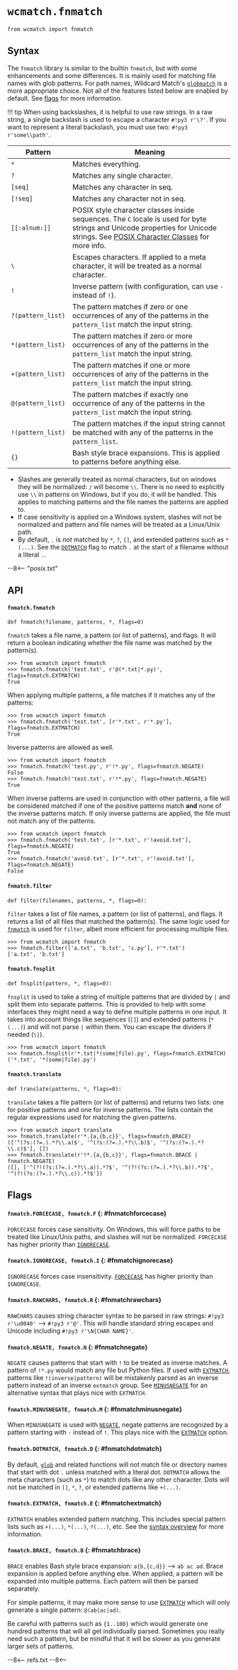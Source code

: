 # `wcmatch.fnmatch`

```py3
from wcmatch import fnmatch
```

## Syntax

The `fnmatch` library is similar to the builtin `fnmatch`, but with some enhancements and some differences. It is mainly used for matching file names with glob patterns. For path names, Wildcard Match's [`globmatch`](glob#globglobmatch) is a more appropriate choice. Not all of the features listed below are enabled by default. See [flags](#flags) for more information.

!!! tip
    When using backslashes, it is helpful to use raw strings. In a raw string, a single backslash is used to escape a character `#!py3 r'\?'`.  If you want to represent a literal backslash, you must use two: `#!py3 r'some\\path'`.

Pattern           | Meaning
----------------- | -------
`*`               | Matches everything.
`?`               | Matches any single character.
`[seq]`           | Matches any character in seq.
`[!seq]`          | Matches any character not in seq.
`[[:alnum:]]`     | POSIX style character classes inside sequences. The `C` locale is used for byte strings and Unicode properties for Unicode strings. See [POSIX Character Classes](#posix-character-classes) for more info.
`\`               | Escapes characters. If applied to a meta character, it will be treated as a normal character.
`!`               | Inverse pattern (with configuration, can use `-` instead of `!`).
`?(pattern_list)` | The pattern matches if zero or one occurrences of any of the patterns in the `pattern_list` match the input string.
`*(pattern_list)` | The pattern matches if zero or more occurrences of any of the patterns in the `pattern_list` match the input string.
`+(pattern_list)` | The pattern matches if one or more occurrences of any of the patterns in the `pattern_list` match the input string.
`@(pattern_list)` | The pattern matches if exactly one occurrence of any of the patterns in the `pattern_list` match the input string.
`!(pattern_list)` | The pattern matches if the input string cannot be matched with any of the patterns in the `pattern_list`.
`{}`              | Bash style brace expansions.  This is applied to patterns before anything else.

- Slashes are generally treated as normal characters, but on windows they will be normalized: `/` will become `\\`. There is no need to explicitly use `\\` in patterns on Windows, but if you do, it will be handled.  This applies to matching patterns and the file names the patterns are applied to.
- If case sensitivity is applied on a Windows system, slashes will not be normalized and pattern and file names will be treated as a Linux/Unix path.
- By default, `.` is *not* matched by `*`, `?`, `[]`, and extended patterns such as `*(...)`. See the [`DOTMATCH`](#fnmatchdotmatch) flag to match `.` at the start of a filename without a literal `.`.

--8<-- "posix.txt"

## API

#### `fnmatch.fnmatch`

```py3
def fnmatch(filename, patterns, *, flags=0)
```

`fnmatch` takes a file name, a pattern (or list of patterns), and flags.  It will return a boolean indicating whether the file name was matched by the pattern(s).

```pycon3
>>> from wcmatch import fnmatch
>>> fnmatch.fnmatch('test.txt', r'@(*.txt|*.py)', flags=fnmatch.EXTMATCH)
True
```

When applying multiple patterns, a file matches if it matches any of the patterns:

```pycon3
>>> from wcmatch import fnmatch
>>> fnmatch.fnmatch('test.txt', [r'*.txt', r'*.py'], flags=fnmatch.EXTMATCH)
True
```

Inverse patterns are allowed as well.

```pycon3
>>> from wcmatch import fnmatch
>>> fnmatch.fnmatch('test.py', r'!*.py', flags=fnmatch.NEGATE)
False
>>> fnmatch.fnmatch('test.txt', r'!*.py', flags=fnmatch.NEGATE)
True
```

When inverse patterns are used in conjunction with other patterns, a file will be considered matched if one of the positive patterns match **and** none of the inverse patterns match. If only inverse patterns are applied, the file must not match any of the patterns.

```pycon3
>>> from wcmatch import fnmatch
>>> fnmatch.fnmatch('test.txt', [r'*.txt', r'!avoid.txt'], flags=fnmatch.NEGATE)
True
>>> fnmatch.fnmatch('avoid.txt', [r'*.txt', r'!avoid.txt'], flags=fnmatch.NEGATE)
False
```

#### `fnmatch.filter`

```py3
def filter(filenames, patterns, *, flags=0):
```

`filter` takes a list of file names, a pattern (or list of patterns), and flags. It returns a list of all files that matched the pattern(s). The same logic used for [`fnmatch`](#fnmatchfnmatch) is used for `filter`, albeit more efficient for processing multiple files.

```pycon3
>>> from wcmatch import fnmatch
>>> fnmatch.filter(['a.txt', 'b.txt', 'c.py'], r'*.txt')
['a.txt', 'b.txt']
```

#### `fnmatch.fnsplit`

```py3
def fnsplit(pattern, *, flags=0):
```

`fnsplit` is used to take a string of multiple patterns that are divided by `|` and split them into separate patterns. This is provided to help with some interfaces they might need a way to define multiple patterns in one input. It takes into account things like sequences (`[]`) and extended patterns (`*(...)`) and will not parse `|` within them.  You can escape the dividers if needed (`\|`).

```pycon3
>>> from wcmatch import fnmatch
>>> fnmatch.fnsplit(r'*.txt|*(some|file).py', flags=fnmatch.EXTMATCH)
('*.txt', '*(some|file).py')
```

#### `fnmatch.translate`

```py3
def translate(patterns, *, flags=0):
```

`translate` takes a file pattern (or list of patterns) and returns two lists: one for positive patterns and one for inverse patterns. The lists contain the regular expressions used for matching the given patterns.

```pycon3
>>> from wcmatch import translate
>>> fnmatch.translate(r'*.{a,{b,c}}', flags=fnmatch.BRACE)
(['^(?s:(?=.).*?\\.a)$', '^(?s:(?=.).*?\\.b)$', '^(?s:(?=.).*?\\.c)$'], [])
>>> fnmatch.translate(r'!*.{a,{b,c}}', flags=fnmatch.BRACE | fnmatch.NEGATE)
([], ['^(?!(?s:(?=.).*?\\.a)).*?$', '^(?!(?s:(?=.).*?\\.b)).*?$', '^(?!(?s:(?=.).*?\\.c)).*?$'])
```

## Flags

#### `fnmatch.FORCECASE, fnmatch.F` {: #fnmatchforcecase}

`FORCECASE` forces case sensitivity. On Windows, this will force paths to be treated like Linux/Unix paths, and slashes will not be normalized. `FORCECASE` has higher priority than [`IGNORECASE`](#fnmatchignorecase).

#### `fnmatch.IGNORECASE, fnmatch.I` {: #fnmatchignorecase}

`IGNORECASE` forces case insensitivity. [`FORCECASE`](#fnmatchforecase) has higher priority than `IGNORECASE`.

#### `fnmatch.RAWCHARS, fnmatch.R` {: #fnmatchrawchars}

`RAWCHARS` causes string character syntax to be parsed in raw strings: `#!py3 r'\u0040'` --> `#!py3 r'@'`. This will handle standard string escapes and Unicode including `#!py3 r'\N{CHAR NAME}'`.

#### `fnmatch.NEGATE, fnmatch.N` {: #fnmatchnegate}

`NEGATE` causes patterns that start with `!` to be treated as inverse matches. A pattern of `!*.py` would match any file but Python files. If used with [`EXTMATCH`](#fnmatchextmatch), patterns like `!(inverse|pattern)` will be mistakenly parsed as an inverse pattern instead of an inverse `extmatch` group.  See [`MINUSNEGATE`](#fnmatchminusnegate) for an alternative syntax that plays nice with `EXTMATCH`.

#### `fnmatch.MINUSNEGATE, fnmatch.M` {: #fnmatchminusnegate}

When `MINUSNEGATE` is used with [`NEGATE`](#fnmatchnegate), negate patterns are recognized by a pattern starting with `-` instead of `!`. This plays nice with the [`EXTMATCH`](#fnmatchextmatch) option.

#### `fnmatch.DOTMATCH, fnmatch.D` {: #fnmatchdotmatch}

By default, [`glob`](#fnmatchfnmatch) and related functions will not match file or directory names that start with dot `.` unless matched with a literal dot. `DOTMATCH` allows the meta characters (such as `*`) to match dots like any other character. Dots will not be matched in `[]`, `*`, `?`, or extended patterns like `+(...)`.

#### `fnmatch.EXTMATCH, fnmatch.E` {: #fnmatchextmatch}

`EXTMATCH` enables extended pattern matching. This includes special pattern lists such as `+(...)`, `*(...)`, `?(...)`, etc. See the [syntax overview](#syntax) for more information.

#### `fnmatch.BRACE, fnmatch.B` {: #fnmatchbrace}

`BRACE` enables Bash style brace expansion: `a{b,{c,d}}` --> `ab ac ad`. Brace expansion is applied before anything else. When applied, a pattern will be expanded into multiple patterns. Each pattern will then be parsed separately.

For simple patterns, it may make more sense to use [`EXTMATCH`](#fnmatchextmatch) which will only generate a single pattern: `@(ab|ac|ad)`.

Be careful with patterns such as `{1..100}` which would generate one hundred patterns that will all get individually parsed. Sometimes you really need such a pattern, but be mindful that it will be slower as you generate larger sets of patterns.

--8<--
refs.txt
--8<--
